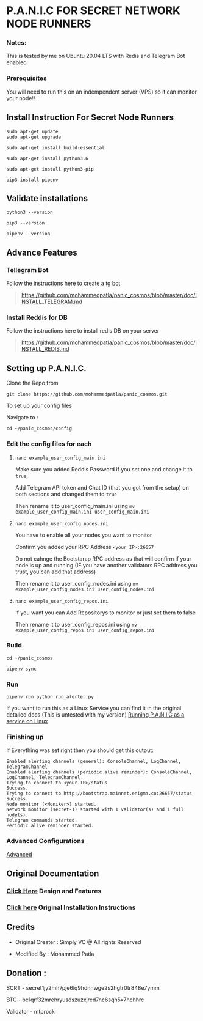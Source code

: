 # P.A.N.I.C FOR SECRET NETWORK NODE RUNNERS

### Notes: 
This is tested by me on Ubuntu 20.04 LTS with Redis and Telegram Bot enabled

### Prerequisites
You will need to run this on an indempendent server (VPS) so it can monitor your node!!

## Install Instruction For Secret Node Runners
```
sudo apt-get update
sudo apt-get upgrade
```
```
sudo apt-get install build-essential
```
```
sudo apt-get install python3.6
```

```
sudo apt-get install python3-pip
```

```
pip3 install pipenv
```

## Validate installations

```
python3 --version

pip3 --version

pipenv --version

```
## Advance Features
### Tellegram Bot
 Follow the instructions here to create a tg bot
 >https://github.com/mohammedpatla/panic_cosmos/blob/master/doc/INSTALL_TELEGRAM.md

### Install Reddis for DB
 Follow the instructions here to install redis DB on your server
 >https://github.com/mohammedpatla/panic_cosmos/blob/master/doc/INSTALL_REDIS.md

## Setting up P.A.N.I.C.
 Clone the Repo from

 ```
 git clone https://github.com/mohammedpatla/panic_cosmos.git
 ```

 To set up your config files
 
 Navigate to :
 ```
 cd ~/panic_cosmos/config
 ```

 ### Edit the config files for each
1.  ```
    nano example_user_config_main.ini
    ```

    Make sure you added Reddis Password if you set one and change it to `true`,

    Add Telegram API token and Chat ID (that you got from the setup) on both sections and changed them to `true`

    Then rename it to user_config_main.ini using
        ``` mv example_user_config_main.ini user_config_main.ini ```
2.  ```
    nano example_user_config_nodes.ini
    ```
    You have to enable all your nodes you want to monitor

    Confirm you added your RPC Address `<your IP>:26657` 

    Do not cahnge the Bootstarap RPC address as that will confirm if your node is up and running (IF you have another validators RPC address you trust, you can add that address)

    Then rename it to user_config_nodes.ini using
        ``` mv example_user_config_nodes.ini user_config_nodes.ini ```
3.  ```
    nano example_user_config_repos.ini
    ```
    If you want you can Add Repositorys to monitor or just set them to false

    Then rename it to user_config_repos.ini using
        ``` mv example_user_config_repos.ini user_config_repos.ini ```

 ### Build
 ```
 cd ~/panic_cosmos
 ```
 ```
 pipenv sync
 ```
 ### Run
 ```
 pipenv run python run_alerter.py
 ```
If you want to run this as a Linux Service you can find it in the original detailed docs (This is untested with my version)
[Running P.A.N.I.C as a service on Linux](https://github.com/mohammedpatla/panic_cosmos/blob/master/doc/INSTALL_AND_RUN.md#running-panic-as-a-linux-service)


 ### Finishing up
If Everything was set right then you should get this output:

    Enabled alerting channels (general): ConsoleChannel, LogChannel, TelegramChannel
    Enabled alerting channels (periodic alive reminder): ConsoleChannel, LogChannel, TelegramChannel
    Trying to connect to <your-IP>/status
    Success.
    Trying to connect to http://bootstrap.mainnet.enigma.co:26657/status
    Success.
    Node monitor (<Moniker>) started.
    Network monitor (secret-1) started with 1 validator(s) and 1 full node(s).
    Telegram commands started.
    Periodic alive reminder started.

### Advanced Configurations
[Advanced](https://github.com/mohammedpatla/panic_cosmos/blob/master/doc/INSTALL_AND_RUN.md#advanced-configuration)

## Original Documentation
### [Click Here](https://github.com/mohammedpatla/panic_cosmos/blob/master/doc/DESIGN_AND_FEATURES.md) Design and Features
### [Click here](https://github.com/mohammedpatla/panic_cosmos/blob/master/doc/INSTALL_AND_RUN.md) Original Installation Instructions

## Credits
- Original Creater : Simply VC @ All rights Reserved

- Modified By : Mohammed Patla

## Donation :
SCRT - secret1jy2mh7pje6lq9hdnhwge2s2hgtr0tr848e7ymm

BTC - bc1qrf32mrehryusdszuzxjrcd7nc6sqh5x7hchhrc

Validator - mtprock
